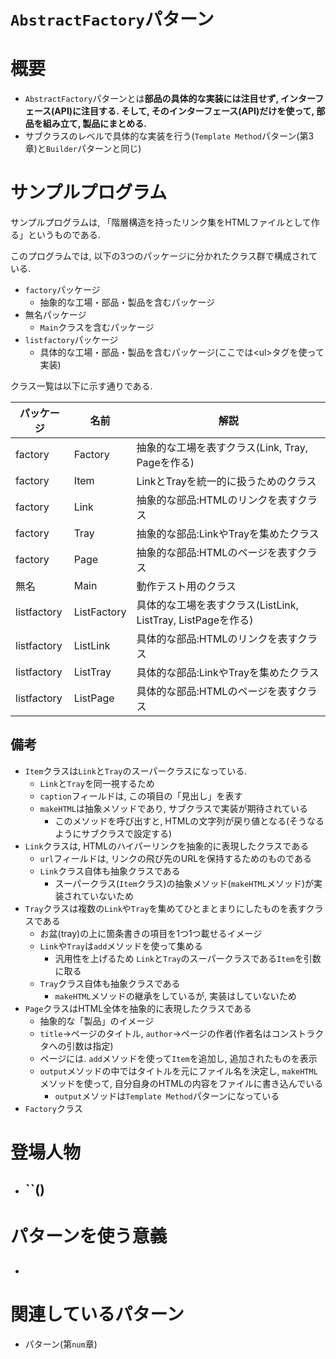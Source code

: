# `AbstractFactory`パターン

# 概要
- `AbstractFactory`パターンとは**部品の具体的な実装には注目せず, インターフェース(API)に注目する. そして, そのインターフェース(API)だけを使って, 部品を組み立て, 製品にまとめる.**
- サブクラスのレベルで具体的な実装を行う(`Template Method`パターン(第3章)と`Builder`パターンと同じ)

# サンプルプログラム
サンプルプログラムは, 「階層構造を持ったリンク集をHTMLファイルとして作る」というものである.

このプログラムでは, 以下の3つのパッケージに分かれたクラス群で構成されている.
- `factory`パッケージ
    - 抽象的な工場・部品・製品を含むパッケージ
- 無名パッケージ
    - `Main`クラスを含むパッケージ
- `listfactory`パッケージ
    - 具体的な工場・部品・製品を含むパッケージ(ここでは&lt;ul&gt;タグを使って実装)

クラス一覧は以下に示す通りである.

| パッケージ | 名前 | 解説 |
| --- | --- | --- |
| factory | Factory | 抽象的な工場を表すクラス(Link, Tray, Pageを作る) |
| factory | Item | LinkとTrayを統一的に扱うためのクラス |
| factory | Link | 抽象的な部品:HTMLのリンクを表すクラス |
| factory | Tray | 抽象的な部品:LinkやTrayを集めたクラス |
| factory | Page | 抽象的な部品:HTMLのページを表すクラス |
| 無名 | Main | 動作テスト用のクラス |
| listfactory | ListFactory | 具体的な工場を表すクラス(ListLink, ListTray, ListPageを作る) |
| listfactory | ListLink | 具体的な部品:HTMLのリンクを表すクラス |
| listfactory | ListTray | 具体的な部品:LinkやTrayを集めたクラス |
| listfactory | ListPage | 具体的な部品:HTMLのページを表すクラス |

## 備考
- `Item`クラスは`Link`と`Tray`のスーパークラスになっている.
    - `Link`と`Tray`を同一視するため
    - `caption`フィールドは, この項目の「見出し」を表す
    - `makeHTML`は抽象メソッドであり, サブクラスで実装が期待されている
        - このメソッドを呼び出すと, HTMLの文字列が戻り値となる(そうなるようにサブクラスで設定する)
- `Link`クラスは, HTMLのハイパーリンクを抽象的に表現したクラスである
    - `url`フィールドは, リンクの飛び先のURLを保持するためのものである
    - `Link`クラス自体も抽象クラスである
        - スーパークラス(`Item`クラス)の抽象メソッド(`makeHTML`メソッド)が実装されていないため
- `Tray`クラスは複数の`Link`や`Tray`を集めてひとまとまりにしたものを表すクラスである
    - お盆(tray)の上に箇条書きの項目を1つ1つ載せるイメージ
    - `Link`や`Tray`は`add`メソッドを使って集める
        - 汎用性を上げるため `Link`と`Tray`のスーパークラスである`Item`を引数に取る
    - `Tray`クラス自体も抽象クラスである
        - `makeHTML`メソッドの継承をしているが, 実装はしていないため
- `Page`クラスはHTML全体を抽象的に表現したクラスである
    - 抽象的な「製品」のイメージ
    - `title`→ページのタイトル, `author`→ページの作者(作者名はコンストラクタへの引数は指定)
    - ページには. `add`メソッドを使って`Item`を追加し, 追加されたものを表示
    - `output`メソッドの中ではタイトルを元にファイル名を決定し, `makeHTML`メソッドを使って, 自分自身のHTMLの内容をファイルに書き込んでいる
        - `output`メソッドは`Template Method`パターンになっている
- `Factory`クラス

# 登場人物
- ``()
    - 

# パターンを使う意義
## 
- 

# 関連しているパターン
- パターン(第`num`章)